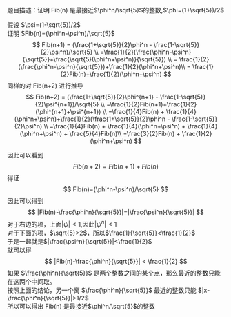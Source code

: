 题目描述：证明 Fib(n) 是最接近$\phi^n/\sqrt{5}$的整数,$\phi=(1+\sqrt{5})/2$

假设 $\psi=(1-\sqrt{5})/2$  
证明 $Fib(n)=(\phi^n-\psi^n)/\sqrt{5}$  
$$
Fib(n+1) = (\frac{1+\sqrt{5}}{2}\phi^n - \frac{1-\sqrt{5}}{2}\psi^n)/\sqrt{5} \\
=\frac{1}{2}(\frac{\phi^n-\psi^n}{\sqrt{5}}+\frac{\sqrt{5}(\phi^n+\psi^n)}{\sqrt{5}}) \\
= \frac{1}{2}(\frac{\phi^n-\psi^n}{\sqrt{5}})+\frac{1}{2}(\phi^n+\psi^n)\\
= \frac{1}{2}Fib(n)+\frac{1}{2}(\phi^n+\psi^n)
$$
同样的对 Fib(n+2) 进行推导
$$
Fib(n+2) = (\frac{1+\sqrt{5}}{2}\phi^{n+1} - \frac{1-\sqrt{5}}{2}\psi^{n+1})/\sqrt{5} \\
=\frac{1}{2}Fib(n+1)+\frac{1}{2}(\phi^{n+1}+\psi^{n+1}) \\
=\frac{1}{4}Fib(n) + \frac{1}{4}(\phi^n+\psi^n)+\frac{1}{2}(\frac{1+\sqrt{5}}{2}\phi^n - \frac{1-\sqrt{5}}{2}\psi^n) \\
=\frac{1}{4}Fib(n) + \frac{1}{4}(\phi^n+\psi^n) + \frac{1}{4}(\phi^n+\psi^n) + \frac{5}{4}Fib(n)\\
=\frac{3}{2}Fib(n) + \frac{1}{2}(\phi^n+\psi^n)
$$

因此可以看到
$$
Fib(n+2) = Fib(n+1) + Fib(n)
$$
得证
$$
Fib(n)=(\phi^n-\psi^n)/\sqrt{5}  
$$
因此可以得到
$$
|Fib(n)-\frac{\phi^n}{\sqrt{5}}|=|\frac{\psi^n}{\sqrt{5}}|
$$
对于右边的项，上面$|\psi|<1$,因此$|\psi^n|<1$  
对于下面的项，$\sqrt{5}>2$，所以$\frac{1}{\sqrt{5}}<\frac{1}{2}$  
于是一起就是$|\frac{\psi^n}{\sqrt{5}}|<\frac{1}{2}$  
就可以得
$$
|Fib(n)-\frac{\phi^n}{\sqrt{5}}| < \frac{1}{2}
$$
如果 $\frac{\phi^n}{\sqrt{5}}$ 是两个整数之间的某个点，那么最近的整数只能在这两个中间取。  
按照上面的结论，另一个离 $\frac{\phi^n}{\sqrt{5}}$ 最近的整数只能 $|x-\frac{\phi^n}{\sqrt{5}}|>1/2$  
所以可以得出 Fib(n) 是最接近$\phi^n/\sqrt{5}$的整数

